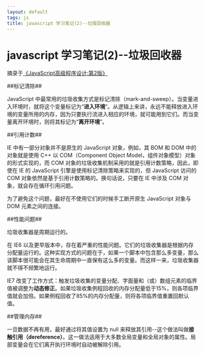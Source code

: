 ```yaml
---
layout: default
tags: js
title: javascript 学习笔记(2)--垃圾回收器
---
```


# javascript 学习笔记(2)--垃圾回收器 #

摘录于[《JavaScript高级程序设计:第2版》](http://book.douban.com/subject/4886879/)

##标记清除##

JavaScript 中最常用的垃圾收集方式是标记清除（mark-and-sweep）。当变量进入环境时，就将这个变量标记为“**进入环境**”。从逻辑上来讲，永远不能释放进入环境的变量所用的内存，因为只要执行流进入相应的环境，就可能用到它们。而当变量离开环境时，则将其标记为“**离开环境**”。

##引用计数##

IE 中有一部分对象并不是原生的 JavaScript 对象，例如，其 BOM 和 DOM 中的对象就是使用 C++ 以 COM（Component Object Model，组件对象模型）对象的形式实现的，而 COM 对象的垃圾收集机制采用的就是引用计数策略，因此，即使在 IE 的 JavaScript 引擎是使用标记清除策略来实现的，但 JavaScript 访问的 COM 对象依然是基于引用计数策略的。换句话说，只要在 IE 中涉及 COM 对象，就会存在循环引用问题。

为了避免这个问题，最好在不使用它们的时候手工断开原生 JavaScript 对象与 DOM 元素之间的连接。

##性能问题##

垃圾收集器是周期运行的。

在 IE6 以及更早版本中，存在着严重的性能问题。它们的垃圾收集器是根据内存分配量运行的。这种实现方式的问题在于，如果一个脚本中包含那么多变量，那么该脚本很可能会在其生命周期中一直保有这么多的变量。而这样一来，垃圾收集器就不得不频繁地运行。

IE7 改变了工作方式：触发垃圾收集的变量分配、字面量和（或）数组元素的临界值被调整为**动态修正**。如果垃圾收集例程回收的内存分配量低于15%，则各项临界值就会加倍。如果例程回收了85%的内存分配量，则将各项临界值重置回默认值。

##管理内存##

一旦数据不再有用，最好通过将其值设置为 null 来释放其引用--这个做法叫做**接触引用（dereference）**。这一做法适用于大多数全局变量和全局对象的属性。局部变量会在它们离开执行环境时自动被解除引用。


